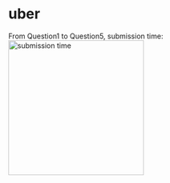 # uber

From Question1 to Question5, submission time:
<img width="270" alt="submission time" src="https://user-images.githubusercontent.com/33749919/164128468-6b8fa64a-c059-4356-810c-0a560ae215f6.png">
